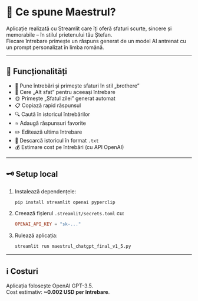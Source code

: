 
# 🧠 Ce spune Maestrul?

Aplicație realizată cu Streamlit care îți oferă sfaturi scurte, sincere și memorabile – în stilul prietenului tău Ștefan.  
Fiecare întrebare primește un răspuns generat de un model AI antrenat cu un prompt personalizat în limba română.

---

## 🔧 Funcționalități

- 💬 Pune întrebări și primește sfaturi în stil „brothere”
- 🔁 Cere „Alt sfat” pentru aceeași întrebare
- 🌞 Primește „Sfatul zilei” generat automat
- 📋 Copiază rapid răspunsul
- 🔍 Caută în istoricul întrebărilor
- ⭐ Adaugă răspunsuri favorite
- ✏️ Editează ultima întrebare
- 📄 Descarcă istoricul în format `.txt`
- 💰 Estimare cost pe întrebări (cu API OpenAI)

---

## 🗝️ Setup local

1. Instalează dependențele:
   ```bash
   pip install streamlit openai pyperclip
   ```

2. Creează fișierul `.streamlit/secrets.toml` cu:
   ```toml
   OPENAI_API_KEY = "sk-..."
   ```

3. Rulează aplicația:
   ```bash
   streamlit run maestrul_chatgpt_final_v1_5.py
   ```

---

## ℹ️ Costuri

Aplicația folosește OpenAI GPT-3.5.  
Cost estimativ: **~0.002 USD per întrebare**.
